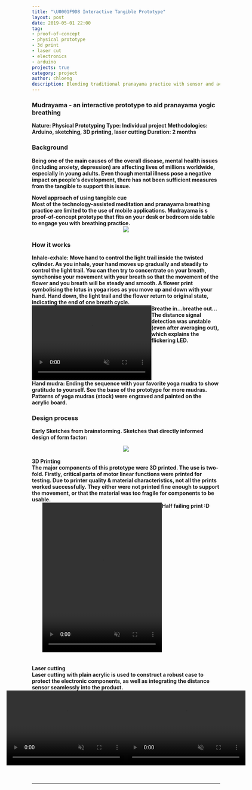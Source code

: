 ```yaml
---
title: "\U0001F9D8 ‍Interactive Tangible Prototype"
layout: post
date: 2019-05-01 22:00
tag:
- proof-of-concept
- physical prototype
- 3d print
- laser cut
- electronics
- arduino
projects: true
category: project
author: chloeng
description: Blending traditional pranayama practice with sensor and actuators.
---
```


### Mudrayama - an interactive prototype to aid pranayama yogic breathing
<b>
<b>Nature: </b> Physical Prototyping

<b>
<b>Type: </b> Individual project

<b>
<b>Methodologies: </b>  Arduino, sketching, 3D printing, laser cutting


<b>
<b>Duration: </b> 2 months




### Background
<b>Being one of the main causes of the overall disease, mental health issues (including anxiety, depression) are affecting lives of millions worldwide, especially in young adults. Even though mental illness pose a negative impact on people’s development, there has not been sufficient measures from the tangible to support this issue.
</b>

<b>
<b>Novel approach of using tangible cue</b>
<br>
Most of the technology-assisted meditation and pranayama breathing practice are limited to the use of mobile applications. Mudrayama is s proof-of-concept prototype that fits on your desk or bedroom side table to engage you with breathing practice.
</b>

<div style="display: flex; justify-content: center;">
    <img src="https://chloe-data.github.io/assets/images/pcp/pcp-bird-eye.jpg">
</div>


### How it works
<b>
<b>Inhale-exhale:</b>
Move hand to control the light trail inside the twisted cylinder. As you inhale, your hand moves up gradually and steadily to control the light trail. You can then try to concentrate on your breath, synchonise your movement with your breath so that the movement of the flower and you breath will be steady and smooth. A flower print symbolising the  lotus in yoga rises as you move up and down with your hand. Hand down, the light trail and the flower return to original state, indicating the end of one breath cycle.

<div style="display: flex; justify-content: center;">
    <video autoplay muted loop src="https://chloe-data.github.io/assets/images/pcp/pcp-bed.mp4" width="320" height="200">
    </video>
    <figcaption class="caption">Breathe in...breathe out...   The distance signal detection was unstable (even after averaging  out), which explains the flickering LED. 
    </figcaption>
</div>

<b>
<b>Hand mudra:</b>
Ending the sequence with your favorite yoga mudra to show gratitude to yourself. See the base of the prototype for more mudras. Patterns of yoga mudras (stock) were engraved and painted on the acrylic board.
</b>

### Design process
Early Sketches from brainstorming. Sketches that directly informed design of form factor:

<div style="display: flex; justify-content: center;">
    <img src="https://chloe-data.github.io/assets/images/pcp/sketch.jpg">
</div>

<br>
<b>3D Printing</b>
<br>
<b>The major components of this prototype were 3D printed. The use is two-fold. Firstly, critical parts of motor linear functions were printed for testing. Due to printer quality & material characteristics, not all the prints worked successfully. They either were not printed fine enough to support the movement, or that the material was too fragile for components to be usable.
</b>
<br>
<div style="display: flex; justify-content: center;">
    <video autoplay muted loop src="https://chloe-data.github.io/assets/images/pcp/3d-print2.mp4" width="320" height="400">
    </video>
    <figcaption class="caption">Half failing print :D</figcaption>
</div>

<br>
<br>
<b>Laser cutting</b>
<br>
<b>Laser cutting with plain acrylic is used to construct a robust case to protect the electronic components, as well as integrating the distance sensor seamlessly into the product.
</b>


<div style="display: flex; justify-content: center;">
    <video autoplay muted loop src="https://chloe-data.github.io/assets/images/pcp/pcp-test.mp4" width="320" height="200">           </video>
    <br>
    <br>
    <video autoplay muted loop src="https://chloe-data.github.io/assets/images/pcp/pcp-backyard.mp4" width="320" height="200">
    </video>
</div>

<br>
<br>
<div class="breaker"></div>

---
[1]: https://chloe-data.github.io/assets/images/pcp/pcp-bird-eye.jpg
